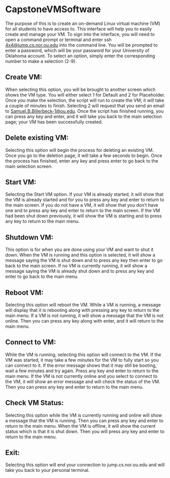 # CapstoneVMSoftware

The purpose of this is to create an on-demand Linux virtual machine (VM) for all students to have access to. This interface will help you to easily create and manage your VM. To sign into the interface, you will need to open a command prompt or terminal and enter ssh 4x4@jump.cs.nor.ou.edu into the command line. You will be prompted to enter a password, which will be your password for your University of Oklahoma account. To select an option, simply enter the corresponding number to make a selection (2-9).

## Create VM:

When selecting this option, you will be brought to another screen which shows the VM type. You will either select 1 for Default and 2 for Placeholder. Once you make the selection, the script will run to create the VM; it will take a couple of minutes to finish. Selecting 2 will request that you send an email to Samuel.B.Billerbeck-1@ou.edu. Once the script has finished running, you can press any key and enter, and it will take you back to the main selection page; your VM has been successfully created.

## Delete existing VM:

Selecting this option will begin the process for deleting an existing VM. Once you go to the deletion page, it will take a few seconds to begin. Once the process has finished, enter any key and press enter to go back to the main selection screen.

## Start VM:

Selecting the Start VM option. If your VM is already started, it will show that the VM is already started and for you to press any key and enter to return to the main screen. If you do not have a VM, it will show that you don’t have one and to press any key and enter to return to the main screen. If the VM had been shut down previously, it will show the VM is starting and to press any key to return to the main menu.

## Shutdown VM:

This option is for when you are done using your VM and want to shut it down. When the VM is running and this option is selected, it will show a message saying the VM is shut down and to press any key then enter to go back to the main screen. If no VM is currently running, it will show a message saying the VM is already shut down and to press any key and enter to go back to the main menu.

## Reboot VM:

Selecting this option will reboot the VM. While a VM is running, a message will display that it is rebooting along with pressing any key to return to the main menu. If a VM is not running, it will show a message that the VM is not online. Then you can press any key along with enter, and it will return to the main menu.

## Connect to VM:

While the VM is running, selecting this option will connect to the VM. If the VM was started, it may take a few minutes for the VM to fully start so you can connect to it. If the error message shows that it may still be booting, wait a few minutes and try again. Press any key and enter to return to the main menu. If the VM is not currently online and you select to connect to the VM, it will show an error message and will check the status of the VM. Then you can press any key and enter to return to the main menu.

## Check VM Status:

Selecting this option while the VM is currently running and online will show a message that the VM is running. Then you can press any key and enter to return to the main menu. When the VM is offline, it will show the current status which is that it is shut down. Then you will press any key and enter to return to the main menu.

## Exit:

Selecting this option will end your connection to jump.cs.nor.ou.edu and will take you back to your personal terminal.


